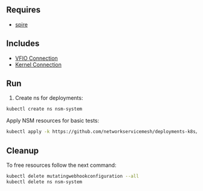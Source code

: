 ## Requires

- [spire](../spire)

## Includes

- [VFIO Connection](../use-cases/Vfio2Noop)
- [Kernel Connection](../use-cases/SriovKernel2Noop)

## Run

1. Create ns for deployments:
```bash
kubectl create ns nsm-system
```

Apply NSM resources for basic tests:
```bash
kubectl apply -k https://github.com/networkservicemesh/deployments-k8s/examples/sriov?ref=28c0389882fb0a882786f5cfba82349e0700bbf4
```

## Cleanup

To free resources follow the next command:
```bash
kubectl delete mutatingwebhookconfiguration --all
kubectl delete ns nsm-system
```
